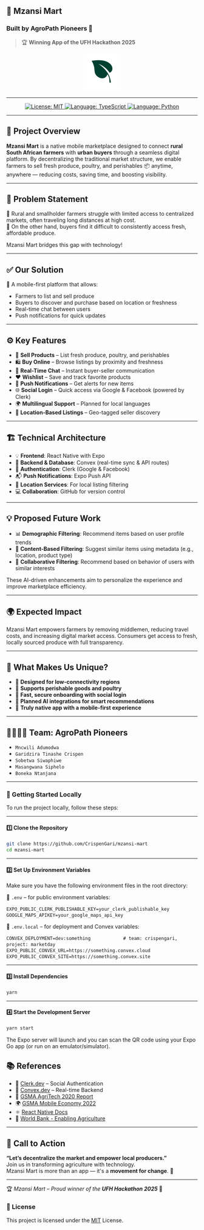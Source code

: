 ## 🌽 Mzansi Mart

### Built by **AgroPath Pioneers** 🚜

> 🏆 **Winning App of the UFH Hackathon 2025**

<p align="center"> <img src="/images/icon.png" alt="Icon" width="100"/></p>

---

<p align="center">
   <a href="https://github.com/crispengari/Mzansi-mart/blob/main/LICENSE">
    <img src="https://img.shields.io/badge/license-MIT-green.svg" alt="License: MIT">
  </a>
  <a href="https://typescriptlang.org/">
    <img src="https://img.shields.io/badge/language-typescript-blue.svg" alt="Language: TypeScript">
  </a>
  <a href="https://www.python.org/">
    <img src="https://img.shields.io/badge/language-python-blue.svg" alt="Language: Python">
  </a>
</p>

---

## 🧠 Project Overview

**Mzansi Mart** is a native mobile marketplace designed to connect **rural South African farmers** with **urban buyers** through a seamless digital platform. By decentralizing the traditional market structure, we enable farmers to sell fresh produce, poultry, and perishables 📦 anytime, anywhere — reducing costs, saving time, and boosting visibility.

---

## 🚨 Problem Statement

🧺 Rural and smallholder farmers struggle with limited access to centralized markets, often traveling long distances at high cost.  
🛒 On the other hand, buyers find it difficult to consistently access fresh, affordable produce.

Mzansi Mart bridges this gap with technology!

---

## ✅ Our Solution

📱 A mobile-first platform that allows:

- Farmers to list and sell produce
- Buyers to discover and purchase based on location or freshness
- Real-time chat between users
- Push notifications for quick updates

---

## ⚙️ Key Features

- 🥬 **Sell Products** – List fresh produce, poultry, and perishables
- 🛍 **Buy Online** – Browse listings by proximity and freshness
- 💬 **Real-Time Chat** – Instant buyer-seller communication
- ❤️ **Wishlist** – Save and track favorite products
- 🔔 **Push Notifications** – Get alerts for new items
- 🌐 **Social Login** – Quick access via Google & Facebook (powered by Clerk)
- 🌍 **Multilingual Support** – Planned for local languages
- 📍 **Location-Based Listings** – Geo-tagged seller discovery

---

## 🏗 Technical Architecture

- 💡 **Frontend**: React Native with Expo
- 🔧 **Backend & Database**: Convex (real-time sync & API routes)
- 🔐 **Authentication**: Clerk (Google & Facebook)
- 📬 **Push Notifications**: Expo Push API
- 📡 **Location Services**: For local listing filtering
- 💻 **Collaboration**: GitHub for version control

---

## 💡 Proposed Future Work

- 📊 **Demographic Filtering**: Recommend items based on user profile trends
- 🧬 **Content-Based Filtering**: Suggest similar items using metadata (e.g., location, product type)
- 🧠 **Collaborative Filtering**: Recommend based on behavior of users with similar interests

These AI-driven enhancements aim to personalize the experience and improve marketplace efficiency.

---

## 🌍 Expected Impact

Mzansi Mart empowers farmers by removing middlemen, reducing travel costs, and increasing digital market access. Consumers get access to fresh, locally sourced produce with full transparency.

---

## 🌟 What Makes Us Unique?

- 📶 **Designed for low-connectivity regions**
- 🐔 **Supports perishable goods and poultry**
- 🔐 **Fast, secure onboarding with social login**
- 🧠 **Planned AI integrations for smart recommendations**
- 📱 **Truly native app with a mobile-first experience**

---

## 👨‍👩‍👧‍👦 Team: AgroPath Pioneers

- `Mncwili Adumodwa`
- `Garidzira Tinashe Crispen`
- `Sobetwa Siwaphiwe`
- `Masangwana Siphelo`
- `Boneka Ntanjana`

---

### 🚀 Getting Started Locally

To run the project locally, follow these steps:

---

#### 1️⃣ Clone the Repository

```bash
git clone https://github.com/CrispenGari/mzansi-mart
cd mzansi-mart
```

---

#### 2️⃣ Set Up Environment Variables

Make sure you have the following environment files in the root directory:

🔹 `.env` – for public environment variables:

```env
EXPO_PUBLIC_CLERK_PUBLISHABLE_KEY=your_clerk_publishable_key
GOOGLE_MAPS_APIKEY=your_google_maps_api_key
```

🔹 `.env.local` – for deployment and Convex variables:

```env
CONVEX_DEPLOYMENT=dev:something            # team: crispengari, project: marketday
EXPO_PUBLIC_CONVEX_URL=https://something.convex.cloud
EXPO_PUBLIC_CONVEX_SITE=https://something.convex.site
```

---

#### 3️⃣ Install Dependencies

```bash
yarn
```

---

#### 4️⃣ Start the Development Server

```bash
yarn start
```

The Expo server will launch and you can scan the QR code using your Expo Go app (or run on an emulator/simulator).

## 📚 References

- 🔐 [Clerk.dev](https://clerk.dev) – Social Authentication
- 🔄 [Convex.dev](https://convex.dev) – Real-time Backend
- 🌱 [GSMA AgriTech 2020 Report](https://www.gsma.com/solutions-and-impact/connectivity-for-good/mobile-for-development/uncategorized/introducing-digital-agriculture-maps-a-2020-state-of-the-sector-report/)
- 🌍 [GSMA Mobile Economy 2022](https://www.gsma.com)
- ⚛️ [React Native Docs](https://reactnative.dev)
- 🏦 [World Bank - Enabling Agriculture](https://eba.worldbank.org/en/eba)

---

## 📢 Call to Action

**“Let’s decentralize the market and empower local producers.”**  
Join us in transforming agriculture with technology.  
Mzansi Mart is more than an app — it's a **movement for change**. 🚀

---

🏆 _Mzansi Mart – Proud winner of the **UFH Hackathon 2025**_ 🎉

### 📍 License

This project is licensed under the [MIT](/LICENSE) License.
